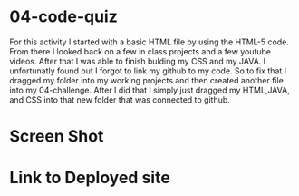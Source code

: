 # 04-code-quiz
For this activity I started with a basic HTML file by using the HTML-5 code. From there I looked back on a few in class projects and a few youtube videos. After that I was able to finish bulding my CSS and my JAVA. I unfortunatly found out I forgot to link my github to my code. So to fix that I dragged my folder into my working projects and then created another file into my 04-challenge. After I did that I simply just dragged my HTML,JAVA, and CSS into that new folder that was connected to github.

# Screen Shot 



# Link to Deployed site

